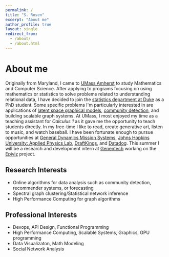 ```yaml
---
permalink: /
title: "S. Rosen"
excerpt: "About me"
author_profile: true
layout: single
redirect_from: 
  - /about/
  - /about.html
---
```


About me
======

Originally from Maryland, I came to [UMass Amherst](https://www.umass.edu/) to study Mathematics and Computer Science. After applying to programs focusing on using mathematics or statistics to solve problems related to understanding relational data, I have decided to join the [statistics department at Duke](https://stat.duke.edu/) as a PhD student. Some specific problems I'm particularly interested in are applications of [latent space graphical models](/portfolio/rdpg-sampler), [community detection](/writings/two-truths), and building scalable graph systems. At UMass, I most enjoyed my time as a teaching assistant for *Calculus 1* as it gave me the opportunity to teach students directly. In my free-time I like to read, create generative art, listen to music, and watch baseball. I have been fortunate enough to pursue opportunities at [General Dynamics Mission Systems](https://gdmissionsystems.com/), [Johns Hopkins University: Applied Physics Lab](https://www.jhuapl.edu/), [DraftKings](https://www.draftkings.com/), and [Datadog](https://www.datadoghq.com). This summer I will be a research and development intern at [Genentech](https://www.gene.com) working on the [Epiviz](https://epiviz.github.io/) project.

Research Interests
------
* Online algorithms for data analysis such as community detection, recommender systems, or forecasting
* Spectral graph clustering/Statistical network inference
* High Performance Computing for graph algorithms

Professional Interests
------
* Devops, API Design, Functional Programming
* High Performance Computing, Scalable Systems, Graphics, GPU programming
* Data Visualizaton, Math Modeling
* Social Network Analysis
